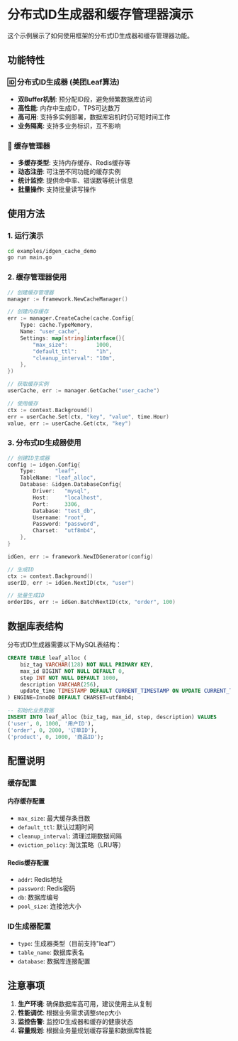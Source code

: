 # 分布式ID生成器和缓存管理器演示

这个示例展示了如何使用框架的分布式ID生成器和缓存管理器功能。

## 功能特性

### 🆔 分布式ID生成器 (美团Leaf算法)
- **双Buffer机制**: 预分配ID段，避免频繁数据库访问
- **高性能**: 内存中生成ID，TPS可达数万
- **高可用**: 支持多实例部署，数据库宕机时仍可短时间工作
- **业务隔离**: 支持多业务标识，互不影响

### 💾 缓存管理器
- **多缓存类型**: 支持内存缓存、Redis缓存等
- **动态注册**: 可注册不同功能的缓存实例
- **统计监控**: 提供命中率、错误数等统计信息
- **批量操作**: 支持批量读写操作

## 使用方法

### 1. 运行演示
```bash
cd examples/idgen_cache_demo
go run main.go
```

### 2. 缓存管理器使用

```go
// 创建缓存管理器
manager := framework.NewCacheManager()

// 创建内存缓存
err := manager.CreateCache(cache.Config{
    Type: cache.TypeMemory,
    Name: "user_cache",
    Settings: map[string]interface{}{
        "max_size":         1000,
        "default_ttl":      "1h",
        "cleanup_interval": "10m",
    },
})

// 获取缓存实例
userCache, err := manager.GetCache("user_cache")

// 使用缓存
ctx := context.Background()
err = userCache.Set(ctx, "key", "value", time.Hour)
value, err := userCache.Get(ctx, "key")
```

### 3. 分布式ID生成器使用

```go
// 创建ID生成器
config := idgen.Config{
    Type:      "leaf",
    TableName: "leaf_alloc",
    Database: &idgen.DatabaseConfig{
        Driver:   "mysql",
        Host:     "localhost",
        Port:     3306,
        Database: "test_db",
        Username: "root",
        Password: "password",
        Charset:  "utf8mb4",
    },
}

idGen, err := framework.NewIDGenerator(config)

// 生成ID
ctx := context.Background()
userID, err := idGen.NextID(ctx, "user")

// 批量生成ID
orderIDs, err := idGen.BatchNextID(ctx, "order", 100)
```

## 数据库表结构

分布式ID生成器需要以下MySQL表结构：

```sql
CREATE TABLE leaf_alloc (
    biz_tag VARCHAR(128) NOT NULL PRIMARY KEY,
    max_id BIGINT NOT NULL DEFAULT 0,
    step INT NOT NULL DEFAULT 1000,
    description VARCHAR(256),
    update_time TIMESTAMP DEFAULT CURRENT_TIMESTAMP ON UPDATE CURRENT_TIMESTAMP
) ENGINE=InnoDB DEFAULT CHARSET=utf8mb4;

-- 初始化业务数据
INSERT INTO leaf_alloc (biz_tag, max_id, step, description) VALUES
('user', 0, 1000, '用户ID'),
('order', 0, 2000, '订单ID'),
('product', 0, 1000, '商品ID');
```

## 配置说明

### 缓存配置

#### 内存缓存配置
- `max_size`: 最大缓存条目数
- `default_ttl`: 默认过期时间
- `cleanup_interval`: 清理过期数据间隔
- `eviction_policy`: 淘汰策略（LRU等）

#### Redis缓存配置
- `addr`: Redis地址
- `password`: Redis密码
- `db`: 数据库编号
- `pool_size`: 连接池大小

### ID生成器配置
- `type`: 生成器类型（目前支持"leaf"）
- `table_name`: 数据库表名
- `database`: 数据库连接配置

## 注意事项

1. **生产环境**: 确保数据库高可用，建议使用主从复制
2. **性能调优**: 根据业务需求调整step大小
3. **监控告警**: 监控ID生成器和缓存的健康状态
4. **容量规划**: 根据业务量规划缓存容量和数据库性能